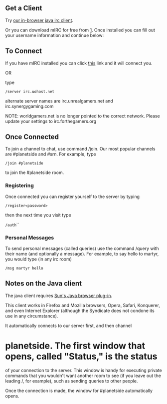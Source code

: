 ## Get a Client

Try
[our in-browser java irc client](http://comms.planetsidesyndicate.com/irc/index.html).

Or you can download mIRC for free from [1](http://www.mirc.com). Once installed
you can fill out your username information and continue below:

## To Connect

If you have mIRC installed you can click
[this](irc://irc.forthegamers.org:6667/planetside) link and it will connect you.

OR

type

`/server irc.uohost.net`

alternate server names are irc.unrealgamers.net and irc.synergygaming.com

NOTE: worldgamers.net is no longer pointed to the correct network. Please update
your settings to irc.forthegamers.org

## Once Connected

To join a channel to chat, use command /join. Our most popular channels are
#planetside and #srn. For example, type

`/join #planetside`

to join the #planetside room.

### Registering

Once connected you can register yourself to the server by typing

`/register`<account>`<password>`<email>

then the next time you visit type

`/auth`<account>``<password>

### Personal Messages

To send personal messages (called queries) use the command /query with their
name (and optionally a message). For example, to say hello to martyr, you would
type (in any irc room)

`/msg martyr hello`

## Notes on the Java client

The java client requires [Sun's Java browser plug-in](http://www.sun.com/java).

This client works in Firefox and Mozilla browsers, Opera, Safari, Konquerer, and
even Internet Explorer (although the Syndicate does not condone its use in any
circumstance).

It automatically connects to our server first, and then channel

# planetside. The first window that opens, called "Status," is the status

of your connection to the server. This window is handy for executing private
commands that you wouldn't want another room to see (if you leave out the
leading /, for example), such as sending queries to other people.

Once the connection is made, the window for #planetside automatically opens.

<!--[category:Communication](category:Communication.md)-->
